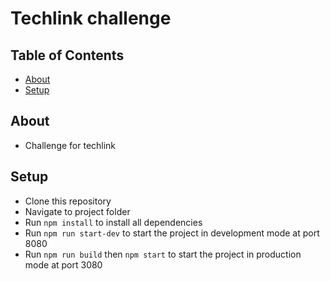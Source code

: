 # Techlink challenge

## Table of Contents

- [About](#about)
- [Setup](#setup)

## About

- Challenge for techlink

## Setup

- Clone this repository
- Navigate to project folder
- Run `npm install` to install all dependencies
- Run `npm run start-dev` to start the project in development mode at port 8080
- Run `npm run build` then `npm start` to start the project in production mode at port 3080

